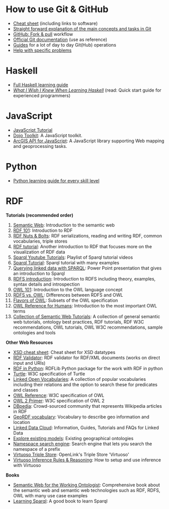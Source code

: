 How to use Git & GitHub
=======================
- [Cheat sheet](https://services.github.com/resources/) (including links to software)
- [Straight forward explanation of the main concepts and tasks in Git](https://rogerdudler.github.io/git-guide/)
- [GitHub: Fork & pull](https://help.github.com/articles/using-pull-requests/#fork--pull) workflow
- [Official Git documentation](http://git-scm.com/doc) (use as reference)
- [Guides](https://guides.github.com/) for a lot of day to day Git(Hub) operations
- [Help with specific problems](https://help.github.com/)

Haskell
=======
- [Full Haskell learning guide](https://github.com/bitemyapp/learnhaskell)
- [*What I Wish I Knew When Learning Haskell*](http://dev.stephendiehl.com/hask/) (read: Quick start guide for experienced programmers)

JavaScript
==========
- [JavaScript Tutorial](https://www.w3schools.com/js/)
- [Dojo Toolkit](https://dojotoolkit.org/): A JavaScript toolkit.
- [ArcGIS API for JavaScript](https://developers.arcgis.com/javascript/): A JavaScript library supporting Web mapping and geoprocessing tasks.

Python
======
- [Python learning guide for every skill level](http://www.learnpython.org/)

RDF
===

**Tutorials (recommended order)**

1.  [Semantic Web](http://www.cambridgesemantics.com/semantic-university/introduction-semantic-web-0): Introduction to the semantic web
2.  [RDF 101](http://www.cambridgesemantics.com/semantic-university/rdf-101): Introduction to RDF
3.  [RDF Nuts & Bolts](http://www.cambridgesemantics.com/semantic-university/rdf-nuts-bolts): RDF serializations, reading and writing RDF, common vocabularies, triple stores
4.   [RDF tutorial](http://www.linkeddatatools.com/introducing-rdf): Another introduction to RDF that focuses more on the visualization of RDF data
5.  [Sparql Youtube Tutorials](https://www.youtube.com/watch?v=r7N7s1yejFQ&list=PLea0WJq13cnA6k4B6Tr1ljj2nleUl9dZt): Playlist of Sparql tutorial videos
6.  [Sparql Tutorial](http://www.linkeddatatools.com/querying-semantic-data): Sparql tutorial with many examples
7.  [Querying linked data with SPARQL](http://www.cambridgesemantics.com/semantic-university/sparql-by-example): Power Point presentation that gives an introduction to Sparql
8.  [RDFS introduction](http://www.cambridgesemantics.com/semantic-university/rdfs-introduction): Introduction to RDFS including theory, examples, syntax details and introspection
9.  [OWL 101](http://www.cambridgesemantics.com/semantic-university/owl-101): Introduction to the OWL language concept
10. [RDFS vs. OWL](http://www.cambridgesemantics.com/semantic-university/rdfs-vs-owl): Differences between RDFS and OWL
11. [Flavors of OWL](http://www.cambridgesemantics.com/semantic-university/flavors-owl): Subsets of the OWL specification
12. [OWL Reference for Humans](http://www.cambridgesemantics.com/semantic-university/owl-reference-humans): Introduction to the most important OWL terms
13. [Collection of Semantic Web Tutorials](http://www.w3.org/2001/sw/BestPractices/Tutorials): A collection of general semantic web tutorials, ontology best practices, RDF tutorials, RDF W3C recommendations, OWL tutorials, OWL W3C recommendations, sample ontologies and tools

**Other Web Resources**

- [XSD cheat sheet](http://www.cambridgesemantics.com/semantic-university/xsd-datatype-cheat-sheet): Cheat sheet for XSD datatypes
- [RDF Validator](http://www.w3.org/RDF/Validator/): RDF validator for RDF/XML documents (works on direct input and URIs)
- [RDF in Python](https://github.com/RDFLib): RDFLib Python package for the work with RDF in python
- [Turtle](http://www.w3.org/TR/turtle/): W3C specification of Turtle
- [Linked Open Vocabularies](http://lov.okfn.org/dataset/lov): A collection of popular vocabularies including their relations and the option to search these for predicates and classes
- [OWL Reference](http://www.w3.org/TR/owl-ref/): W3C specification of OWL
- [OWL 2 Primer](http://www.w3.org/TR/2009/WD-owl2-primer-20090421/): W3C specification of OWL 2
- [DBpedia](http://dbpedia.org/About): Crowd-sourced community that represents Wikipedia articles in RDF
- [GeoRDF vocabulary](http://www.w3.org/wiki/GeoRDF): Vocabulary to describe geo information and location
- [Linked Data Cloud](http://linkeddata.org): Information, Guides, Tutorials and FAQs for Linked Data
- [Explore existing models](http://wiki.csiro.au/display/SIRF/FeatureTypeCatalog): Existing geographical ontologies
- [Namespace search engine](http://prefix.cc/): Search engine that lets you search the namespace of a prefix
- [Virtuoso Triple Store](http://virtuoso.openlinksw.com/): OpenLink's Triple Store 'Virtuoso'
- [Virtuoso Inference Rules & Reasoning](http://docs.openlinksw.com/virtuoso/rdfsparqlrule.html): How to setup and use inference with Virtuoso

**Books**

- [Semantic Web for the Working Ontologist](http://workingontologist.org/): Comprehensive book about the semantic web and semantic web technologies such as RDF, RDFS, OWL with many use case examples
- [Learning Sparql](http://www.learningsparql.com/): A good book to learn Sparql
